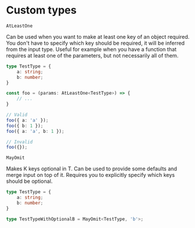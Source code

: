 # Custom types

`AtLeastOne`

Can be used when you want to make at least one key of an object required.
You don't have to specify which key should be required, it will be inferred from the input type.
Useful for example when you have a function that requires at least one of the parameters, but not necessarily all of them.

```typescript
type TestType = {
    a: string;
    b: number;
}

const foo = (params: AtLeastOne<TestType>) => {
    // ...
}

// Valid
foo({ a: 'a' });
foo({ b: 1 });
foo({ a: 'a', b: 1 });

// Invalid
foo({});
```

`MayOmit`

Makes K keys optional in T.
Can be used to provide some defaults and merge input on top of it.
Requires you to explicitly specify which keys should be optional.

```typescript
type TestType = {
    a: string;
    b: number;
}

type TestTypeWithOptionalB = MayOmit<TestType, 'b'>;
```
